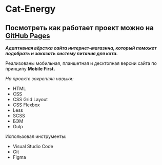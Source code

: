 # Cat-Energy
 
## Посмотреть как работает проект можно на [GitHub Pages](https://evgeniy-br.github.io/Cat-Energy/)

***Адаптивная вёрстка сайта интернет-магазина, который поможет подобрать и заказать систему питания для кота.***

Реализованы мобильная, планшетная и десктопная версии сайта по принципу **Mobile First.**

*На проекте закреплял навыки:*

* HTML
* CSS
* CSS Grid Layout
* CSS Flexbox
* Less 
* SCSS
* БЭМ
* Gulp

Использовал инструменты:

* Visual Studio Code
* Git
* Figma


